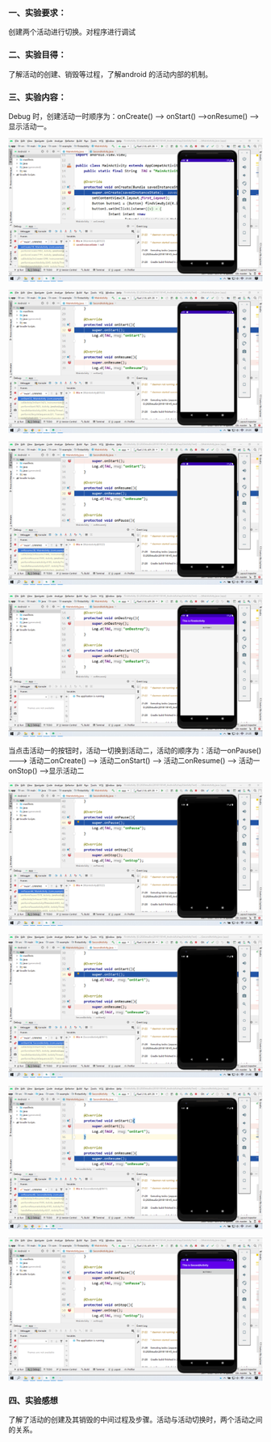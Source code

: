 ### 一、实验要求：

创建两个活动进行切换。对程序进行调试

### 二、实验目得：

了解活动的创建、销毁等过程，了解android 的活动内部的机制。

### 三、实验内容：

Debug 时，创建活动一时顺序为：onCreate()  --> onStart() -->onResume() -->显示活动一。

![image-20200928213056512](../image/image-20200928213056512.png)

![image-20200928213143815](../image/image-20200928213143815.png)

![image-20200928213426791](../image/image-20200928213426791.png)

![image-20200928213552019](../image/image-20200928213552019.png)

当点击活动一的按钮时，活动一切换到活动二，活动的顺序为：活动一onPause() ---> 活动二onCreate() --> 活动二onStart() --> 活动二onResume() --> 活动一onStop() -->显示活动二

![image-20200928213839597](../image/image-20200928213839597.png)

![image-20200928214023061](../image/image-20200928214023061.png)

![image-20200928214112385](../image/image-20200928214112385.png)

![image-20200928214258127](../image/image-20200928214258127.png)

### 四、实验感想

了解了活动的创建及其销毁的中间过程及步骤。活动与活动切换时，两个活动之间的关系。